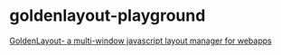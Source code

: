 goldenlayout-playground
=======================
[GoldenLayout- a multi-window javascript layout manager for webapps](https://golden-layout.com/examples/)
